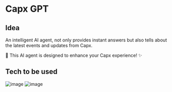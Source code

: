 # Capx GPT

## Idea

An intelligent AI agent, not only provides instant answers but also tells about the latest events and updates from Capx.

🤖 This AI agent is designed to enhance your Capx experience! ✨

## Tech to be used
![image](https://github.com/user-attachments/assets/9aa36065-a679-47c4-8c9e-6b92bb04ddff)
![image](https://github.com/user-attachments/assets/a3ab478b-0f47-4d38-919e-cf081c3b99d3)
